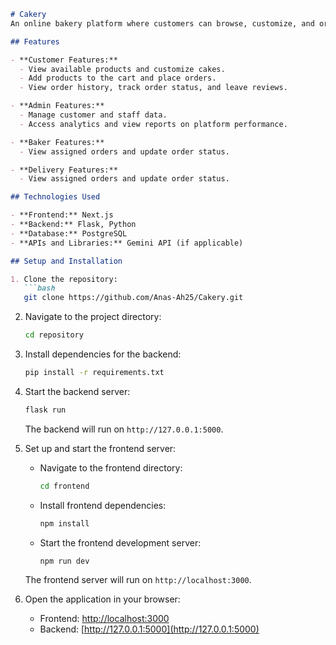
```markdown
# Cakery
An online bakery platform where customers can browse, customize, and order cakes and pastries, with features for store staff to manage logistics and operations.

## Features

- **Customer Features:**
  - View available products and customize cakes.
  - Add products to the cart and place orders.
  - View order history, track order status, and leave reviews.

- **Admin Features:**
  - Manage customer and staff data.
  - Access analytics and view reports on platform performance.

- **Baker Features:**
  - View assigned orders and update order status.

- **Delivery Features:**
  - View assigned orders and update order status.

## Technologies Used

- **Frontend:** Next.js
- **Backend:** Flask, Python
- **Database:** PostgreSQL
- **APIs and Libraries:** Gemini API (if applicable)

## Setup and Installation

1. Clone the repository:
   ```bash
   git clone https://github.com/Anas-Ah25/Cakery.git
   ```

2. Navigate to the project directory:
   ```bash
   cd repository
   ```

3. Install dependencies for the backend:
   ```bash
   pip install -r requirements.txt
   ```

4. Start the backend server:
   ```bash
   flask run
   ```

   The backend will run on `http://127.0.0.1:5000`.

5. Set up and start the frontend server:
   - Navigate to the frontend directory:
     ```bash
     cd frontend
     ```

   - Install frontend dependencies:
     ```bash
     npm install
     ```

   - Start the frontend development server:
     ```bash
     npm run dev
     ```

   The frontend server will run on `http://localhost:3000`.

6. Open the application in your browser:
   - Frontend: [http://localhost:3000](http://localhost:3000)
   - Backend: [http://127.0.0.1:5000](http://127.0.0.1:5000)
```